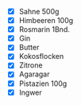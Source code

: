 - [x] Sahne 500g
- [x] Himbeeren 100g
- [x] Rosmarin 1Bnd.
- [x] Gin
- [x] Butter
- [x] Kokosflocken
- [x] Zitrone
- [x] Agaragar
- [x] Pistazien 100g
- [x] Ingwer